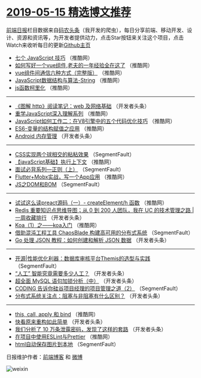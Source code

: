 # [2019-05-15 精选博文推荐](http://hao.caibaojian.com/date/2019/05/15)

[前端日报](http://caibaojian.com/c/news)栏目数据来自[码农头条](http://hao.caibaojian.com/)（我开发的爬虫），每日分享前端、移动开发、设计、资源和资讯等，为开发者提供动力，点击Star按钮来关注这个项目，点击Watch来收听每日的更新[Github主页](https://github.com/kujian/frontendDaily)
* [七个 JavaScript 技巧](http://hao.caibaojian.com/111252.html) （推酷网）
* [如何写好一个vue组件,老夫的一年经验全在这了](http://hao.caibaojian.com/111181.html) （推酷网）
* [vue组件间通信六种方式（完整版）](http://hao.caibaojian.com/111253.html) （推酷网）
* [JavaScript数据结构与算法-String](http://hao.caibaojian.com/111191.html) （推酷网）
* [js函数柯里化](http://hao.caibaojian.com/111186.html) （推酷网）

***
* [《图解 http》阅读笔记：web 及网络基础](http://hao.caibaojian.com/111143.html) （开发者头条）
* [重学JavaScript深入理解系列](http://hao.caibaojian.com/111173.html) （推酷网）
* [JavaScript如何工作二：在V8引擎中的五个代码优化技巧](http://hao.caibaojian.com/111187.html) （推酷网）
* [ES6-变量的结构赋值之应用](http://hao.caibaojian.com/111177.html) （推酷网）
* [Android 内存管理](http://hao.caibaojian.com/111163.html) （开发者头条）

***
* [CSS实现两个球相交的粘粘效果](http://hao.caibaojian.com/111110.html) （SegmentFault）
* [【javaScript基础】执行上下文](http://hao.caibaojian.com/111180.html) （推酷网）
* [面试必背系列—正则（上）](http://hao.caibaojian.com/111122.html) （SegmentFault）
* [Flutter+Mobx实战，写一个App应用](http://hao.caibaojian.com/111182.html) （推酷网）
* [JS之DOM和BOM](http://hao.caibaojian.com/111123.html) （SegmentFault）

***
* [试试这么读preact源码（一）- createElement/h 函数](http://hao.caibaojian.com/111183.html) （推酷网）
* [Redis 重要知识点思维导图；从 0 到 200 人团队，我在 UC 的技术管理之路 | 一周收藏排行](http://hao.caibaojian.com/111138.html) （开发者头条）
* [Koa（1）之——koa入门](http://hao.caibaojian.com/111176.html) （推酷网）
* [借助混沌工程工具 ChaosBlade 构建高可用的分布式系统](http://hao.caibaojian.com/111117.html) （SegmentFault）
* [Go 处理 JSON 教程：如何创建和解析 JSON 数据](http://hao.caibaojian.com/111151.html) （开发者头条）

***
* [开源|性能优化利器：数据库审核平台Themis的选型与实践](http://hao.caibaojian.com/111128.html) （SegmentFault）
* [“人工” 智能究竟需要多少人工？](http://hao.caibaojian.com/111162.html) （开发者头条）
* [超全面 MySQL 语句加锁分析（中）](http://hao.caibaojian.com/111139.html) （开发者头条）
* [CODING 告诉你硅谷项目经理的项目管理之道（2）](http://hao.caibaojian.com/111118.html) （SegmentFault）
* [分布式系统关注点：阻塞与非阻塞有什么区别？](http://hao.caibaojian.com/111152.html) （开发者头条）

***
* [this, call, apply 和 bind](http://hao.caibaojian.com/111188.html) （推酷网）
* [快看原来重构如此简单](http://hao.caibaojian.com/111129.html) （开发者头条）
* [我们分析了 10 万条泄露密码，发现了这样的套路](http://hao.caibaojian.com/111140.html) （开发者头条）
* [在项目中使用ESLint与Prettier](http://hao.caibaojian.com/111178.html) （推酷网）
* [html自动保存图片到本地](http://hao.caibaojian.com/111119.html) （SegmentFault）

日报维护作者：[前端博客](http://caibaojian.com/) 和 [微博](http://caibaojian.com/go/weibo)

![weixin](https://user-images.githubusercontent.com/3055447/38468989-651132ac-3b80-11e8-8e6b-15122322a9d7.png)